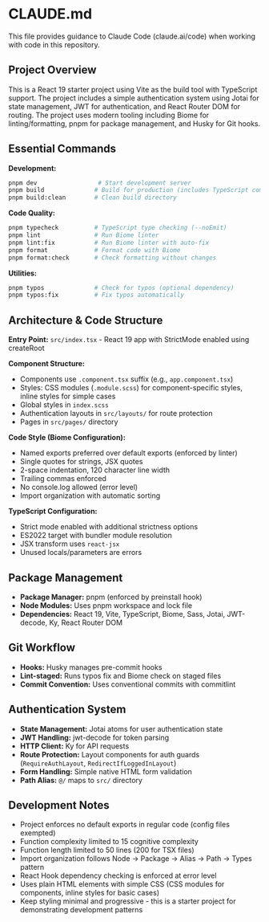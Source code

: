 # CLAUDE.md

This file provides guidance to Claude Code (claude.ai/code) when working with code in this repository.

## Project Overview

This is a React 19 starter project using Vite as the build tool with TypeScript support. The project includes a simple authentication system using Jotai for state management, JWT for authentication, and React Router DOM for routing. The project uses modern tooling including Biome for linting/formatting, pnpm for package management, and Husky for Git hooks.

## Essential Commands

**Development:**
```bash
pnpm dev                 # Start development server
pnpm build              # Build for production (includes TypeScript compilation)
pnpm build:clean        # Clean build directory
```

**Code Quality:**
```bash
pnpm typecheck          # TypeScript type checking (--noEmit)
pnpm lint               # Run Biome linter
pnpm lint:fix           # Run Biome linter with auto-fix
pnpm format             # Format code with Biome
pnpm format:check       # Check formatting without changes
```

**Utilities:**
```bash
pnpm typos              # Check for typos (optional dependency)
pnpm typos:fix          # Fix typos automatically
```

## Architecture & Code Structure

**Entry Point:** `src/index.tsx` - React 19 app with StrictMode enabled using createRoot

**Component Structure:**
- Components use `.component.tsx` suffix (e.g., `app.component.tsx`)
- Styles: CSS modules (`.module.scss`) for component-specific styles, inline styles for simple cases
- Global styles in `index.scss`
- Authentication layouts in `src/layouts/` for route protection
- Pages in `src/pages/` directory

**Code Style (Biome Configuration):**
- Named exports preferred over default exports (enforced by linter)
- Single quotes for strings, JSX quotes
- 2-space indentation, 120 character line width
- Trailing commas enforced
- No console.log allowed (error level)
- Import organization with automatic sorting

**TypeScript Configuration:**
- Strict mode enabled with additional strictness options
- ES2022 target with bundler module resolution
- JSX transform uses `react-jsx`
- Unused locals/parameters are errors

## Package Management

- **Package Manager:** pnpm (enforced by preinstall hook)
- **Node Modules:** Uses pnpm workspace and lock file
- **Dependencies:** React 19, Vite, TypeScript, Biome, Sass, Jotai, JWT-decode, Ky, React Router DOM

## Git Workflow

- **Hooks:** Husky manages pre-commit hooks
- **Lint-staged:** Runs typos fix and Biome check on staged files
- **Commit Convention:** Uses conventional commits with commitlint

## Authentication System

- **State Management:** Jotai atoms for user authentication state
- **JWT Handling:** jwt-decode for token parsing
- **HTTP Client:** Ky for API requests
- **Route Protection:** Layout components for auth guards (`RequireAuthLayout`, `RedirectIfLoggedInLayout`)
- **Form Handling:** Simple native HTML form validation
- **Path Alias:** `@/` maps to `src/` directory

## Development Notes

- Project enforces no default exports in regular code (config files exempted)
- Function complexity limited to 15 cognitive complexity
- Function length limited to 50 lines (200 for TSX files)
- Import organization follows Node → Package → Alias → Path → Types pattern
- React Hook dependency checking is enforced at error level
- Uses plain HTML elements with simple CSS (CSS modules for components, inline styles for basic cases)
- Keep styling minimal and progressive - this is a starter project for demonstrating development patterns